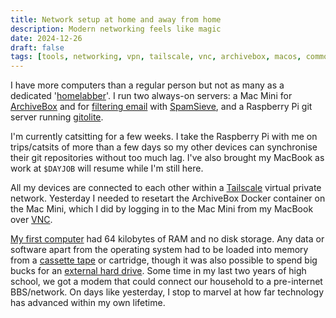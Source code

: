 ```yaml
---
title: Network setup at home and away from home
description: Modern networking feels like magic
date: 2024-12-26
draft: false
tags: [tools, networking, vpn, tailscale, vnc, archivebox, macos, commodore-64]
---
```


I have more computers than a regular person but not as many as a dedicated '[homelabber](https://en.wiktionary.org/wiki/homelab)'. I run two always-on servers: a Mac Mini for [ArchiveBox](https://archivebox.io/) and for [filtering email](https://c-command.com/spamsieve/help/setting-up-a-spam-filte) with [SpamSieve](https://c-command.com/spamsieve/), and a Raspberry Pi git server running [gitolite](https://gitolite.com/gitolite/index.html).

I'm currently catsitting for a few weeks. I take the Raspberry Pi with me on trips/catsits of more than a few days so my other devices can synchronise their git repositories without too much lag. I've also brought my MacBook as work at `$DAYJOB` will resume while I'm still here.

All my devices are connected to each other within a [Tailscale](https://tailscale.com/) virtual private network. Yesterday I needed to resetart the ArchiveBox Docker container on the Mac Mini, which I did by logging in to the Mac Mini from my MacBook over [VNC](https://en.wikipedia.org/wiki/VNC).

[My first computer](https://en.wikipedia.org/wiki/Commodore_64) had 64 kilobytes of RAM and no disk storage. Any data or software apart from the operating system had to be loaded into memory from a [cassette tape](https://en.wikipedia.org/wiki/Commodore_Datasette) or cartridge, though it was also possible to spend big bucks for an [external hard drive](https://en.wikipedia.org/wiki/Commodore_64_peripherals#Hard_drives). Some time in my last two years of high school, we got a modem that could connect our household to a pre-internet BBS/network. On days like yesterday, I stop to marvel at how far technology has advanced within my own lifetime.

